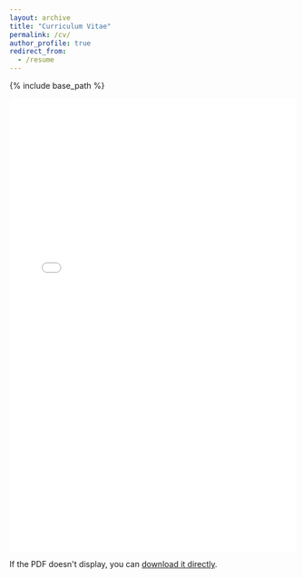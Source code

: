 ```yaml
---
layout: archive
title: "Curriculum Vitae"
permalink: /cv/
author_profile: true
redirect_from:
  - /resume
---
```


{% include base_path %}

<link rel="stylesheet" href="{{ base_path }}/assets/css/cv-layout.css">

<div class="cv-pdf-viewer">
  <div class="pdf-container">
    <embed src="{{ base_path }}/files/Ajifowowe_Iyanu_CV.pdf" type="application/pdf" width="100%" height="800px">
    <p>If the PDF doesn't display, you can <a href="{{ base_path }}/files/Ajifowowe_Iyanu_CV.pdf" target="_blank">download it directly</a>.</p>
  </div>
</div>
